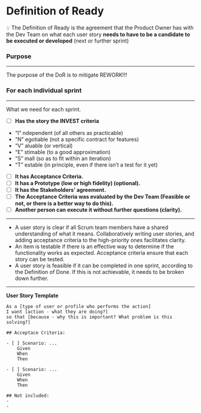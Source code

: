 # Definition of Ready

💡 The Definition of Ready is the agreement that the Product Owner has with the Dev Team on what each user story **needs to have to be a candidate to be executed or developed** (next or further sprint)

### Purpose
---
The purpose of the DoR is to mitigate REWORK!!!


### For each individual sprint
---
What we need for each sprint.

- [ ]  **Has the story the INVEST criteria** 
- “I” ndependent (of all others as practicable) 
- “N” egotiable (not a specific contract for features) 
- “V” aluable (or vertical) 
- “E” stimable (to a good approximation) 
- “S” mall (so as to fit within an iteration) 
- “T” estable (in principle, even if there isn’t a test for it yet) 
- [ ]  **It has Acceptance Criteria.**
- [ ]  **It has a Prototype (low or high fidelity) (optional).**
- [ ]  **It has the Stakeholders’ agreement.**
- [ ]  **The Acceptance Criteria was evaluated by the Dev Team (Feasible or not, or there is a better way to do this).**
- [ ]  **Another person can execute it without further questions (clarity).**

---

- A user story is clear if all Scrum team members have a shared understanding of what it means. Collaboratively writing user stories, and adding acceptance criteria to the high-priority ones facilitates clarity.  
- An item is testable if there is an effective way to determine if the functionality works as expected. Acceptance criteria ensure that each story can be tested.  
- A user story is feasible if it can be completed in one sprint, according to the Definition of Done. If this is not achievable, it needs to be broken down further. 

---

**User Story Template**
```
As a [type of user or profile who performs the action] 
I want [action - what they are doing?] 
so that [because - why this is important? What problem is this solving?]

## Acceptace Criteria:

- [ ] Scenario: ...
    Given
    When
    Then
    
- [ ] Scenario: ...
    Given
    When
    Then
    
## Not included:
- 
- 
```
